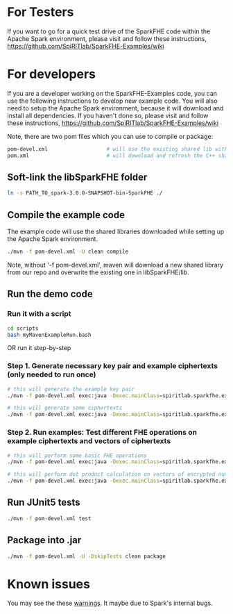 # For Testers
If you want to go for a quick test drive of the SparkFHE code within the Apache Spark environment, please visit and follow these instructions, https://github.com/SpiRITlab/SparkFHE-Examples/wiki



# For developers
If you are a developer working on the SparkFHE-Examples code, you can use the following instructions to develop new example code. You will also need to setup the Apache Spark environment, because it will download and install all dependencies. If you haven't done so, please visit and follow these instructions, https://github.com/SpiRITlab/SparkFHE-Examples/wiki

Note, there are two pom files which you can use to compile or package:
```bash
pom-devel.xml                   # will use the existing shared lib within ./libSparkFHE/lib
pom.xml                         # will download and refresh the C++ shared lib from our repo
```

## Soft-link the libSparkFHE folder
```bash
ln -s PATH_TO_spark-3.0.0-SNAPSHOT-bin-SparkFHE ./
```

## Compile the example code
The example code will use the shared libraries downloaded while setting up the Apache Spark environment.
```bash
./mvn -f pom-devel.xml -U clean compile
```
Note, without '-f pom-devel.xml', maven will download a new shared library from our repo and overwrite the existing one in libSparkFHE/lib.


## Run the demo code
### Run it with a script 
```bash
cd scripts
bash myMavenExampleRun.bash
```

OR run it step-by-step
### Step 1. Generate necessary key pair and example ciphertexts (only needed to run once)
```bash
# this will generate the example key pair
./mvn -f pom-devel.xml exec:java -Dexec.mainClass=spiritlab.sparkfhe.example.basic.KeyGenExample -Dexec.args="local" 

# this will generate some ciphertexts
./mvn -f pom-devel.xml exec:java -Dexec.mainClass=spiritlab.sparkfhe.example.basic.EncDecExample -Dexec.args="local"      
```
### Step 2. Run examples: Test different FHE operations on example ciphertexts and vectors of ciphertexts
```bash
# this will perform some basic FHE operations
./mvn -f pom-devel.xml exec:java -Dexec.mainClass=spiritlab.sparkfhe.example.basic.BasicOPsExample -Dexec.args="local  gen/keys/my_public_key.txt gen/keys/my_secret_key.txt gen/records/ptxt_long_0_PlaintextModule73CiphertextModule9791MultiplicativeDepth10SecurityParameter80.json gen/records/ptxt_long_1_PlaintextModule73CiphertextModule9791MultiplicativeDepth10SecurityParameter80.json"

# this will perform dot product calculation on vectors of encrypted numbers 
./mvn -f pom-devel.xml exec:java -Dexec.mainClass=spiritlab.sparkfhe.example.basic.DotProductExample -Dexec.args="local gen/keys/my_public_key.txt gen/keys/my_secret_key.txt gen/records/vec_a_5_PlaintextModule73CiphertextModule9791MultiplicativeDepth10SecurityParameter80.json gen/records/vec_b_5_PlaintextModule73CiphertextModule9791MultiplicativeDepth10SecurityParameter80.json"
```


## Run JUnit5 tests
```bash
./mvn -f pom-devel.xml test
```

## Package into .jar
```bash
./mvn -f pom-devel.xml -U -DskipTests clean package
```


# Known issues
You may see the these [warnings](https://github.com/SpiRITlab/SparkFHE-Examples/issues/7). It maybe due to Spark's internal bugs. 




